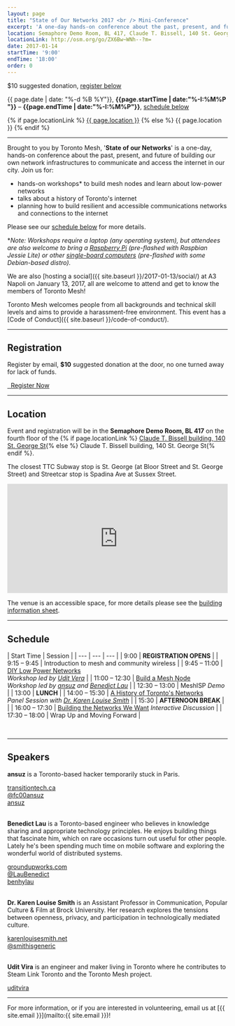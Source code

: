 ```yaml
---
layout: page
title: "State of Our Networks 2017 <br /> Mini-Conference"
excerpt: 'A one-day hands-on conference about the past, present, and future of building our own network infrastructures to access the internet in our city.'
location: Semaphore Demo Room, BL 417, Claude T. Bissell, 140 St. George St  
locationLink: http://osm.org/go/ZX6Bw~WNh--?m=
date: 2017-01-14
startTime: '9:00'
endTime: '18:00'
order: 0
---
```


<div class="event-time-location">
  <div class="event-meta">
    <i class="icon fa fa-ticket" aria-hidden="true"></i>
    <p class="event-cost event-meta-item">$10 suggested donation, <a href="#registration">register below</a>
    </p>
  </div>
  <div class="event-meta">
    <i class="icon fa fa-calendar-o" aria-hidden="true"></i>
    <p class="event-time event-meta-item">{{ page.date | date: "%-d %B %Y"}}, <strong>{{page.startTime | date:"%-I:%M%P "}}</strong> – <strong>{{page.endTime | date:"%-I:%M%P"}}</strong>, <a href="#schedule">schedule below</a></p>
  </div>
  <div class="event-meta">
    <i class="icon fa fa-map-marker" aria-hidden="true"></i>
    <p class="event-location event-meta-item">
    {% if page.locationLink %}
      <a href="{{page.locationLink}}" target="_blank">{{ page.location }}</a> <!--_-->
    {% else %}
      {{ page.location }}
    {% endif %}
    </p>
  </div>
</div>

***

Brought to you by Toronto Mesh, '**State of our Networks**' is a one-day, hands-on conference about the past, present, and future of building our own network infrastructures to communicate and access the internet in our city. Join us for:

- hands-on workshops* to build mesh nodes and learn about low-power networks
- talks about a history of Toronto's internet
- planning how to build resilient and accessible communications networks and connections to the internet

Please see our [schedule below](#schedule) for more details.

*_Note: Workshops require a laptop (any operating system), but attendees are also welcome to bring a [Raspberry Pi](https://en.wikipedia.org/wiki/Raspberry_Pi) (pre-flashed with Raspbian Jessie Lite) or other [single-board computers](https://en.wikipedia.org/wiki/Single-board_computer) (pre-flashed with some Debian-based distro)._

We are also [hosting a social]({{ site.baseurl }}/2017-01-13/social/) at A3 Napoli on January 13, 2017, all are welcome to attend and get to know the members of Toronto Mesh!

Toronto Mesh welcomes people from all backgrounds and technical skill levels and aims to provide a harassment-free environment. This event has a [Code of Conduct]({{ site.baseurl }}/code-of-conduct/).

***

## Registration

Register by email, **$10** suggested donation at the door, no one turned away for lack of funds.

<a class="button button-primary" href="mailto:{{ site.email }}?subject=State of Our Networks Registration" role="link"><i class="fa fa-ticket" aria-hidden="true"></i>&nbsp;&nbsp;Register Now</a>

***

## Location

Event and registration will be in the **Semaphore Demo Room, BL 417** on the fourth floor of the {% if page.locationLink %} <a href="{{page.locationLink}}" target="_blank">Claude T. Bissell building, 140 St. George St</a><!--_-->{% else %} Claude T. Bissell building, 140 St. George St{% endif %}.

The closest TTC Subway stop is St. George (at Bloor Street and St. George Street) and Streetcar stop is Spadina Ave at Sussex Street.

<iframe width="100%" height="250px" frameBorder="0" src="https://a.tiles.mapbox.com/v4/dcwalk.27eme78b/attribution,zoompan.html?access_token=pk.eyJ1IjoiZGN3YWxrIiwiYSI6ImNpZ3NzaWljdzA1ajdzeGtudTNzM3NnanYifQ.kA_-f8oD-sPwjPXfqcv1og"></iframe>

The venue is an accessible space, for more details please see the <a href="http://www.ace.utoronto.ca/website/accessibility/building_data/bl.pdf" target="_blank">building information sheet</a>.<!--_-->

***

## Schedule

| Start Time | Session |
| --- | --- | --- |
| 9:00 | **REGISTRATION OPENS** |
| 9:15 &ndash; 9:45 | Introduction to mesh and community wireless |
| 9:45 &ndash; 11:00 | [DIY Low Power Networks](https://github.com/tomeshnet/mini-conf-2017/blob/master/sessions/session-b.md) <br /> _Workshop led by [Udit Vera](#udit)_ |
| 11:00 &ndash; 12:30 | [Build a Mesh Node](https://github.com/tomeshnet/mini-conf-2017/blob/master/sessions/session-c.md) <br /> _Workshop led by [ansuz](#ansuz) and [Benedict Lau](#benhylau)_ |
| 12:30 &ndash; 13:00 | MeshISP _Demo_ |
| 13:00 | **LUNCH** |
| 14:00 &ndash; 15:30 | [A History of Toronto's Networks](https://github.com/tomeshnet/mini-conf-2017/blob/master/sessions/session-e.md) <br /> _Panel Session with [Dr. Karen Louise Smith](#karen)_ |
| 15:30 | **AFTERNOON BREAK** |  |
| 16:00 &ndash; 17:30 | [Building the Networks We Want](https://github.com/tomeshnet/mini-conf-2017/blob/master/sessions/session-f.md) _Interactive Discussion_ |
| 17:30 &ndash; 18:00 | Wrap Up and Moving Forward |

<br />

***

## Speakers

<a name="ansuz"></a>
**ansuz** is a Toronto-based hacker temporarily stuck in Paris.

<div class="row">
  <div class="one-third column"><a href="https://transitiontech.ca/" target="_blank"><i class="fa fa-link" aria-hidden="true"></i>
  <span class="website">transitiontech.ca</span>
  </a></div>
  <div class="one-third column"><a href="https://twitter.com/fc00ansuz" target="_blank">
    <i class="icon fa fa-twitter" aria-hidden="true"></i>
    <span class="username">@fc00ansuz</span>
  </a></div>
  <div class="one-third column"><a href="https://github.com/ansuz" target="_blank">
    <i class="icon fa fa-github" aria-hidden="true"></i>
    <span class="username">ansuz</span>
  </a></div>
</div>
<br />

<a name="benhylau"></a>
**Benedict Lau** is a Toronto-based engineer who believes in knowledge sharing and appropriate technology principles. He enjoys building things that fascinate him, which on rare occasions turn out useful for other people. Lately he's been spending much time on mobile software and exploring the wonderful world of distributed systems.

<div class="row">
  <div class="one-third column"><a href="http://www.groundupworks.com/" target="_blank"><i class="fa fa-link" aria-hidden="true"></i>
  <span class="website">groundupworks.com</span>
  </a></div>
  <div class="one-third column"><a href="https://twitter.com/LauBenedict" target="_blank">
    <i class="icon fa fa-twitter" aria-hidden="true"></i>
    <span class="username">@LauBenedict</span>
  </a></div>
  <div class="one-third column"><a href="https://github.com/benhylau" target="_blank">
    <i class="icon fa fa-github" aria-hidden="true"></i>
    <span class="username">benhylau</span>
  </a></div>
</div>
<br />

<a name="karen"></a>
**Dr. Karen Louise Smith** is an Assistant Professor in Communication, Popular Culture & Film at Brock University. Her research explores the tensions between openness, privacy, and participation in technologically mediated culture.

<div class="row">
  <div class="one-third column"><a href="http://karenlouisesmith.net/" target="_blank"><i class="fa fa-link" aria-hidden="true"></i>
  <span class="website">karenlouisesmith.net</span>
  </a></div>
  <div class="one-third column"><a href="https://twitter.com/smithisgeneric" target="_blank">
    <i class="icon fa fa-twitter" aria-hidden="true"></i>
    <span class="username">@smithisgeneric</span>
  </a></div>
</div>
<br />

<a name="udit"></a>
**Udit Vira** is an engineer and maker living in Toronto where he contributes to Steam Link Toronto and the Toronto Mesh project.

<div class="row">
  <div class="one-third column"><a href="https://github.com/uditvira" target="_blank">
    <i class="icon fa fa-github" aria-hidden="true"></i>
    <span class="username">uditvira</span>
  </a></div>
  <div class="one-third column"></div>
  <div class="one-third column"></div>
</div>



***

For more information, or if you are interested in volunteering, email us at [{{ site.email }}](mailto:{{ site.email }})!
